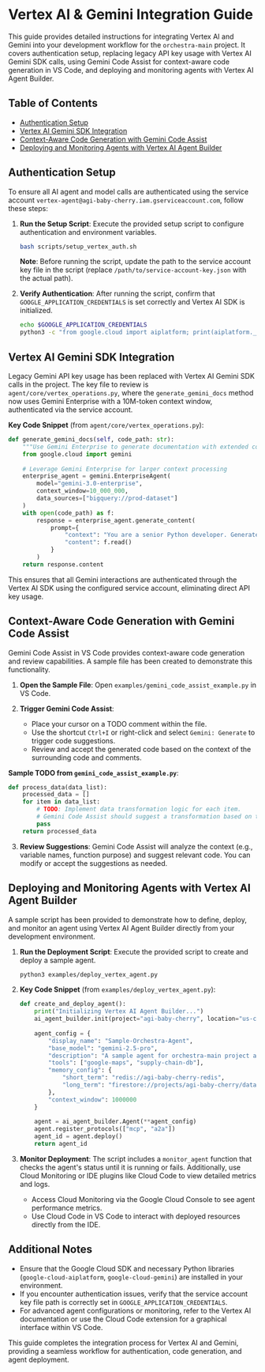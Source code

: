 # Vertex AI & Gemini Integration Guide

This guide provides detailed instructions for integrating Vertex AI and Gemini into your development workflow for the `orchestra-main` project. It covers authentication setup, replacing legacy API key usage with Vertex AI Gemini SDK calls, using Gemini Code Assist for context-aware code generation in VS Code, and deploying and monitoring agents with Vertex AI Agent Builder.

## Table of Contents
- [Authentication Setup](#authentication-setup)
- [Vertex AI Gemini SDK Integration](#vertex-ai-gemini-sdk-integration)
- [Context-Aware Code Generation with Gemini Code Assist](#context-aware-code-generation-with-gemini-code-assist)
- [Deploying and Monitoring Agents with Vertex AI Agent Builder](#deploying-and-monitoring-agents-with-vertex-ai-agent-builder)

## Authentication Setup

To ensure all AI agent and model calls are authenticated using the service account `vertex-agent@agi-baby-cherry.iam.gserviceaccount.com`, follow these steps:

1. **Run the Setup Script**:
   Execute the provided setup script to configure authentication and environment variables.
   ```bash
   bash scripts/setup_vertex_auth.sh
   ```
   **Note**: Before running the script, update the path to the service account key file in the script (replace `/path/to/service-account-key.json` with the actual path).

2. **Verify Authentication**:
   After running the script, confirm that `GOOGLE_APPLICATION_CREDENTIALS` is set correctly and Vertex AI SDK is initialized.
   ```bash
   echo $GOOGLE_APPLICATION_CREDENTIALS
   python3 -c "from google.cloud import aiplatform; print(aiplatform.__version__)"
   ```

## Vertex AI Gemini SDK Integration

Legacy Gemini API key usage has been replaced with Vertex AI Gemini SDK calls in the project. The key file to review is `agent/core/vertex_operations.py`, where the `generate_gemini_docs` method now uses Gemini Enterprise with a 10M-token context window, authenticated via the service account.

**Key Code Snippet** (from `agent/core/vertex_operations.py`):
```python
def generate_gemini_docs(self, code_path: str):
    """Use Gemini Enterprise to generate documentation with extended context window"""
    from google.cloud import gemini
    
    # Leverage Gemini Enterprise for larger context processing
    enterprise_agent = gemini.EnterpriseAgent(
        model="gemini-3.0-enterprise",
        context_window=10_000_000,
        data_sources=["bigquery://prod-dataset"]
    )
    with open(code_path) as f:
        response = enterprise_agent.generate_content(
            prompt={
                "context": "You are a senior Python developer. Generate detailed Google-style docstrings for this codebase.",
                "content": f.read()
            }
        )
    return response.content
```

This ensures that all Gemini interactions are authenticated through the Vertex AI SDK using the configured service account, eliminating direct API key usage.

## Context-Aware Code Generation with Gemini Code Assist

Gemini Code Assist in VS Code provides context-aware code generation and review capabilities. A sample file has been created to demonstrate this functionality.

1. **Open the Sample File**:
   Open `examples/gemini_code_assist_example.py` in VS Code.

2. **Trigger Gemini Code Assist**:
   - Place your cursor on a TODO comment within the file.
   - Use the shortcut `Ctrl+I` or right-click and select `Gemini: Generate` to trigger code suggestions.
   - Review and accept the generated code based on the context of the surrounding code and comments.

**Sample TODO from `gemini_code_assist_example.py`**:
```python
def process_data(data_list):
    processed_data = []
    for item in data_list:
        # TODO: Implement data transformation logic for each item.
        # Gemini Code Assist should suggest a transformation based on the context of 'item'.
        pass
    return processed_data
```

3. **Review Suggestions**:
   Gemini Code Assist will analyze the context (e.g., variable names, function purpose) and suggest relevant code. You can modify or accept the suggestions as needed.

## Deploying and Monitoring Agents with Vertex AI Agent Builder

A sample script has been provided to demonstrate how to define, deploy, and monitor an agent using Vertex AI Agent Builder directly from your development environment.

1. **Run the Deployment Script**:
   Execute the provided script to create and deploy a sample agent.
   ```bash
   python3 examples/deploy_vertex_agent.py
   ```

2. **Key Code Snippet** (from `examples/deploy_vertex_agent.py`):
   ```python
   def create_and_deploy_agent():
       print("Initializing Vertex AI Agent Builder...")
       ai_agent_builder.init(project="agi-baby-cherry", location="us-central1")
       
       agent_config = {
           "display_name": "Sample-Orchestra-Agent",
           "base_model": "gemini-2.5-pro",
           "description": "A sample agent for orchestra-main project automation.",
           "tools": ["google-maps", "supply-chain-db"],
           "memory_config": {
               "short_term": "redis://agi-baby-cherry-redis",
               "long_term": "firestore://projects/agi-baby-cherry/databases/agent-memories"
           },
           "context_window": 1000000
       }
       
       agent = ai_agent_builder.Agent(**agent_config)
       agent.register_protocols(["mcp", "a2a"])
       agent_id = agent.deploy()
       return agent_id
   ```

3. **Monitor Deployment**:
   The script includes a `monitor_agent` function that checks the agent's status until it is running or fails. Additionally, use Cloud Monitoring or IDE plugins like Cloud Code to view detailed metrics and logs.
   - Access Cloud Monitoring via the Google Cloud Console to see agent performance metrics.
   - Use Cloud Code in VS Code to interact with deployed resources directly from the IDE.

## Additional Notes
- Ensure that the Google Cloud SDK and necessary Python libraries (`google-cloud-aiplatform`, `google-cloud-gemini`) are installed in your environment.
- If you encounter authentication issues, verify that the service account key file path is correctly set in `GOOGLE_APPLICATION_CREDENTIALS`.
- For advanced agent configurations or monitoring, refer to the Vertex AI documentation or use the Cloud Code extension for a graphical interface within VS Code.

This guide completes the integration process for Vertex AI and Gemini, providing a seamless workflow for authentication, code generation, and agent deployment.